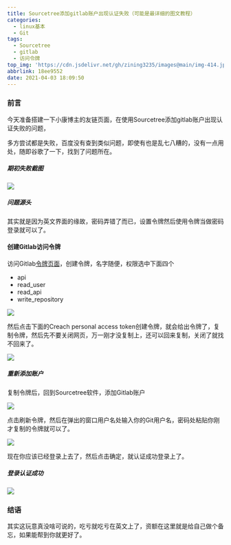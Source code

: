 ```yaml
---
title: Sourcetree添加gitlab账户出现认证失败（可能是最详细的图文教程）
categories:
  - linux基本
  - Git
tags:
  - Sourcetree
  - gitlab
  - 访问令牌
top_img: 'https://cdn.jsdelivr.net/gh/zining3235/images@main/img-414.jpg'
abbrlink: 18ee9552
date: 2021-04-03 18:09:50
---
```

###   前言

今天准备搭建一下小康博主的友链页面，在使用Sourcetree添加gitlab账户出现认证失败的问题，

多方尝试都是失败，百度没有查到类似问题，即使有也是乱七八糟的，没有一点用处，随即谷歌了一下，找到了问题所在。

##### 期初失败截图

![](https://yekei-images.s3.jp-tok.cloud-object-storage.appdomain.cloud/Sourcetree/Snipaste_2021-04-03_17-28-57.png)

##### 问题源头

其实就是因为英文界面的缘故，密码弄错了而已，设置令牌然后使用令牌当做密码登录就可以了。

#### 创建Gitlab访问令牌

访问Gitlab[令牌页面](https://gitlab.com/-/profile/personal_access_tokens)，创建令牌，名字随便，权限选中下面四个

- api
- read_user
- read_api
- write_repository

![](https://yekei-images.s3.jp-tok.cloud-object-storage.appdomain.cloud/Sourcetree/Snipaste_2021-04-03_17-44-08.png)

然后点击下面的<span class="inline-tag blue">Creach personal access token</span>创建令牌，就会给出令牌了，复制令牌，然后先不要关闭网页，万一刚才没复制上，还可以回来复制，关闭了就找不回来了。

![](https://yekei-images.s3.jp-tok.cloud-object-storage.appdomain.cloud/Sourcetree/Snipaste_2021-04-03_17-45-24.png)

##### 重新添加账户

复制令牌后，回到Sourcetree软件，添加Gitlab账户

![](https://yekei-images.s3.jp-tok.cloud-object-storage.appdomain.cloud/Sourcetree/Snipaste_2021-04-03_17-49-07.png)

点击刷新令牌，然后在弹出的窗口用户名处输入你的Git用户名，密码处粘贴你刚才复制的令牌就可以了。

![](https://yekei-images.s3.jp-tok.cloud-object-storage.appdomain.cloud/Sourcetree/Snipaste_2021-04-03_17-54-02.png)

现在你应该已经登录上去了，然后点击确定，就认证成功登录上了。

##### 登录认证成功

![](https://yekei-images.s3.jp-tok.cloud-object-storage.appdomain.cloud/Sourcetree/Snipaste_2021-04-03_17-56-48.png)

### 结语

其实这玩意真没啥可说的，吃亏就吃亏在英文上了，资额在这里就是给自己做个备忘，如果能帮到你就更好了。